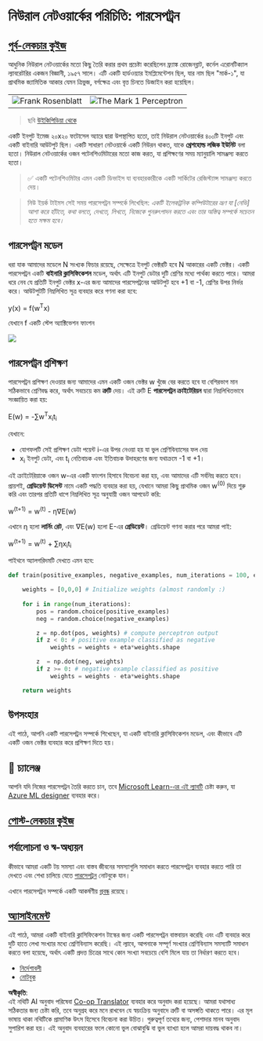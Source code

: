 <!--
CO_OP_TRANSLATOR_METADATA:
{
  "original_hash": "0c37770bba4fff3c71dc00eb261ee61b",
  "translation_date": "2025-08-26T10:37:05+00:00",
  "source_file": "lessons/3-NeuralNetworks/03-Perceptron/README.md",
  "language_code": "bn"
}
-->
# নিউরাল নেটওয়ার্কের পরিচিতি: পারসেপট্রন

## [পূর্ব-লেকচার কুইজ](https://red-field-0a6ddfd03.1.azurestaticapps.net/quiz/103)

আধুনিক নিউরাল নেটওয়ার্কের মতো কিছু তৈরি করার প্রথম প্রচেষ্টা করেছিলেন ফ্র্যাঙ্ক রোজেনব্লাট, কর্নেল এরোনটিক্যাল ল্যাবরেটরির একজন বিজ্ঞানী, ১৯৫৭ সালে। এটি একটি হার্ডওয়্যার ইমপ্লিমেন্টেশন ছিল, যার নাম ছিল "মার্ক-১", যা প্রাথমিক জ্যামিতিক আকার যেমন ত্রিভুজ, বর্গক্ষেত্র এবং বৃত্ত চিনতে ডিজাইন করা হয়েছিল।

|      |      |
|--------------|-----------|
|<img src='images/Rosenblatt-wikipedia.jpg' alt='Frank Rosenblatt'/> | <img src='images/Mark_I_perceptron_wikipedia.jpg' alt='The Mark 1 Perceptron' />|

> ছবি [উইকিপিডিয়া থেকে](https://en.wikipedia.org/wiki/Perceptron)

একটি ইনপুট ইমেজ ২০x২০ ফটোসেল অ্যারে দ্বারা উপস্থাপিত হতো, তাই নিউরাল নেটওয়ার্কের ৪০০টি ইনপুট এবং একটি বাইনারি আউটপুট ছিল। একটি সাধারণ নেটওয়ার্কে একটি নিউরন থাকত, যাকে **থ্রেশহোল্ড লজিক ইউনিট** বলা হতো। নিউরাল নেটওয়ার্কের ওজন পটেনশিওমিটারের মতো কাজ করত, যা প্রশিক্ষণের সময় ম্যানুয়ালি সামঞ্জস্য করতে হতো।

> ✅ একটি পটেনশিওমিটার এমন একটি ডিভাইস যা ব্যবহারকারীকে একটি সার্কিটের রেজিস্ট্যান্স সামঞ্জস্য করতে দেয়।

> নিউ ইয়র্ক টাইমস সেই সময় পারসেপট্রন সম্পর্কে লিখেছিল: *একটি ইলেকট্রনিক কম্পিউটারের ভ্রূণ যা [নেভি] আশা করে হাঁটতে, কথা বলতে, দেখতে, লিখতে, নিজেকে পুনরুৎপাদন করতে এবং তার অস্তিত্ব সম্পর্কে সচেতন হতে সক্ষম হবে।*

## পারসেপট্রন মডেল

ধরা যাক আমাদের মডেলে N সংখ্যক ফিচার রয়েছে, সেক্ষেত্রে ইনপুট ভেক্টরটি হবে N আকারের একটি ভেক্টর। একটি পারসেপট্রন একটি **বাইনারি ক্লাসিফিকেশন** মডেল, অর্থাৎ এটি ইনপুট ডেটার দুটি শ্রেণির মধ্যে পার্থক্য করতে পারে। আমরা ধরে নেব যে প্রতিটি ইনপুট ভেক্টর x-এর জন্য আমাদের পারসেপট্রনের আউটপুট হবে +1 বা -1, শ্রেণির উপর নির্ভর করে। আউটপুটটি নিম্নলিখিত সূত্র ব্যবহার করে গণনা করা হবে:

y(x) = f(w<sup>T</sup>x)

যেখানে f একটি স্টেপ অ্যাক্টিভেশন ফাংশন

<img src="images/activation-func.png"/>

## পারসেপট্রন প্রশিক্ষণ

পারসেপট্রন প্রশিক্ষণ দেওয়ার জন্য আমাদের এমন একটি ওজন ভেক্টর w খুঁজে বের করতে হবে যা বেশিরভাগ মান সঠিকভাবে শ্রেণিবদ্ধ করে, অর্থাৎ সবচেয়ে কম **ত্রুটি** দেয়। এই ত্রুটি E **পারসেপট্রন ক্রাইটেরিয়ন** দ্বারা নিম্নলিখিতভাবে সংজ্ঞায়িত করা হয়:

E(w) = -∑w<sup>T</sup>x<sub>i</sub>t<sub>i</sub>

যেখানে:

* যোগফলটি সেই প্রশিক্ষণ ডেটা পয়েন্ট i-এর উপর নেওয়া হয় যা ভুল শ্রেণিবিন্যাসের ফল দেয়
* x<sub>i</sub> ইনপুট ডেটা, এবং t<sub>i</sub> নেতিবাচক এবং ইতিবাচক উদাহরণের জন্য যথাক্রমে -1 বা +1।

এই ক্রাইটেরিয়াকে ওজন w-এর একটি ফাংশন হিসাবে বিবেচনা করা হয়, এবং আমাদের এটি সর্বনিম্ন করতে হবে। প্রায়শই, **গ্রেডিয়েন্ট ডিসেন্ট** নামে একটি পদ্ধতি ব্যবহার করা হয়, যেখানে আমরা কিছু প্রাথমিক ওজন w<sup>(0)</sup> দিয়ে শুরু করি এবং তারপর প্রতিটি ধাপে নিম্নলিখিত সূত্র অনুযায়ী ওজন আপডেট করি:

w<sup>(t+1)</sup> = w<sup>(t)</sup> - η∇E(w)

এখানে η হলো **লার্নিং রেট**, এবং ∇E(w) হলো E-এর **গ্রেডিয়েন্ট**। গ্রেডিয়েন্ট গণনা করার পরে আমরা পাই:

w<sup>(t+1)</sup> = w<sup>(t)</sup> + ∑ηx<sub>i</sub>t<sub>i</sub>

পাইথনে অ্যালগরিদমটি দেখতে এমন হবে:

```python
def train(positive_examples, negative_examples, num_iterations = 100, eta = 1):

    weights = [0,0,0] # Initialize weights (almost randomly :)
        
    for i in range(num_iterations):
        pos = random.choice(positive_examples)
        neg = random.choice(negative_examples)

        z = np.dot(pos, weights) # compute perceptron output
        if z < 0: # positive example classified as negative
            weights = weights + eta*weights.shape

        z  = np.dot(neg, weights)
        if z >= 0: # negative example classified as positive
            weights = weights - eta*weights.shape

    return weights
```

## উপসংহার

এই পাঠে, আপনি একটি পারসেপট্রন সম্পর্কে শিখেছেন, যা একটি বাইনারি ক্লাসিফিকেশন মডেল, এবং কীভাবে এটি একটি ওজন ভেক্টর ব্যবহার করে প্রশিক্ষণ দিতে হয়।

## 🚀 চ্যালেঞ্জ

আপনি যদি নিজের পারসেপট্রন তৈরি করতে চান, তবে [Microsoft Learn-এর এই ল্যাবটি](https://docs.microsoft.com/en-us/azure/machine-learning/component-reference/two-class-averaged-perceptron?WT.mc_id=academic-77998-cacaste) চেষ্টা করুন, যা [Azure ML designer](https://docs.microsoft.com/en-us/azure/machine-learning/concept-designer?WT.mc_id=academic-77998-cacaste) ব্যবহার করে।

## [পোস্ট-লেকচার কুইজ](https://red-field-0a6ddfd03.1.azurestaticapps.net/quiz/203)

## পর্যালোচনা ও স্ব-অধ্যয়ন

কীভাবে আমরা একটি টয় সমস্যা এবং বাস্তব জীবনের সমস্যাগুলি সমাধান করতে পারসেপট্রন ব্যবহার করতে পারি তা দেখতে এবং শেখা চালিয়ে যেতে [পারসেপট্রন](../../../../../lessons/3-NeuralNetworks/03-Perceptron/Perceptron.ipynb) নোটবুকে যান।

এখানে পারসেপট্রন সম্পর্কে একটি আকর্ষণীয় [প্রবন্ধ](https://towardsdatascience.com/what-is-a-perceptron-basics-of-neural-networks-c4cfea20c590) রয়েছে।

## [অ্যাসাইনমেন্ট](lab/README.md)

এই পাঠে, আমরা একটি বাইনারি ক্লাসিফিকেশন টাস্কের জন্য একটি পারসেপট্রন বাস্তবায়ন করেছি এবং এটি ব্যবহার করে দুটি হাতে লেখা সংখ্যার মধ্যে শ্রেণিবিন্যাস করেছি। এই ল্যাবে, আপনাকে সম্পূর্ণ সংখ্যার শ্রেণিবিন্যাস সমস্যাটি সমাধান করতে বলা হয়েছে, অর্থাৎ একটি প্রদত্ত চিত্রের সাথে কোন সংখ্যা সবচেয়ে বেশি মিলে যায় তা নির্ধারণ করতে হবে।

* [নির্দেশাবলী](lab/README.md)
* [নোটবুক](../../../../../lessons/3-NeuralNetworks/03-Perceptron/lab/PerceptronMultiClass.ipynb)

**অস্বীকৃতি**:  
এই নথিটি AI অনুবাদ পরিষেবা [Co-op Translator](https://github.com/Azure/co-op-translator) ব্যবহার করে অনুবাদ করা হয়েছে। আমরা যথাসাধ্য সঠিকতার জন্য চেষ্টা করি, তবে অনুগ্রহ করে মনে রাখবেন যে স্বয়ংক্রিয় অনুবাদে ত্রুটি বা অসঙ্গতি থাকতে পারে। এর মূল ভাষায় থাকা নথিটিকে প্রামাণিক উৎস হিসেবে বিবেচনা করা উচিত। গুরুত্বপূর্ণ তথ্যের জন্য, পেশাদার মানব অনুবাদ সুপারিশ করা হয়। এই অনুবাদ ব্যবহারের ফলে কোনো ভুল বোঝাবুঝি বা ভুল ব্যাখ্যা হলে আমরা দায়বদ্ধ থাকব না।